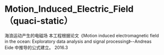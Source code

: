 ﻿# Motion_Induced_Electric_Field（quaci-static）
海浪运动产生的电磁场
本工程根据论文《Motion induced electromagnetic field in the ocean: Exploratory data analysis and signal processing》--Andreas Eide 
中推导的公式建立。
2016.3
